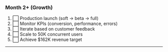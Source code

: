 ### Month 2+ (Growth)

1. ⬜ Production launch (soft → beta → full)
2. ⬜ Monitor KPIs (conversion, performance, errors)
3. ⬜ Iterate based on customer feedback
4. ⬜ Scale to 50K concurrent users
5. ⬜ Achieve $162K revenue target

---
